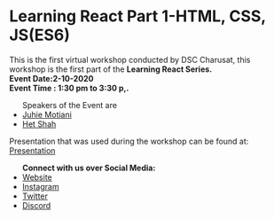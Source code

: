 # Learning React Part 1-HTML, CSS, JS(ES6)

This is the first virtual workshop conducted by DSC Charusat, this workshop is the first part of the <b>Learning React Series.</b> <br/>
<b>Event Date:2-10-2020</b> <br/>
<b>Event Time : 1:30 pm to 3:30 p,.</b> 
<br/>
<ul>
  Speakers of the Event are 
  <li><a href="https://dsccharusat.tech/team/juhie-motiani">Juhie Motiani</a></li>
  <li><a href="https://dsccharusat.tech/team/het-shah">Het Shah</a></li>
</ul>

<p>Presentation that was used during the workshop can be found at: <a href="https://drive.google.com/file/d/1TQmCgG40TsKEwjsHOKlAES1LDO0e23Oa/view?usp=sharing">Presentation</a></p>
<ul>
  <b>Connect with us over Social Media: </b>
    <li><a href="https://dsccharusat.tech/">Website</a></li>
    <li><a href="https://www.instagram.com/dsc.charusat/">Instagram</a></li>
    <li><a href="https://twitter.com/DSC_Charusat">Twitter</a></li>
  <li><a href="https://discord.gg/sVGBFSZ">Discord</a></li>
</ul>
